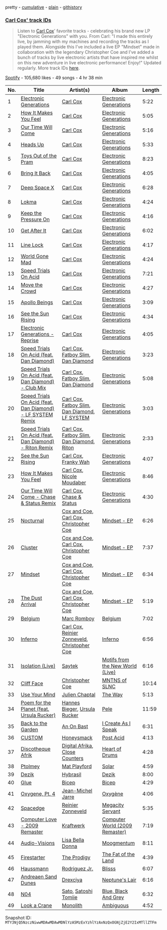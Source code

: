 pretty - [cumulative](/playlists/cumulative/37i9dQZF1DWSobRXOCtFPM.md) - [plain](/playlists/plain/37i9dQZF1DWSobRXOCtFPM) - [githistory](https://github.githistory.xyz/mackorone/spotify-playlist-archive/blob/main/playlists/plain/37i9dQZF1DWSobRXOCtFPM)

### [Carl Cox' track IDs](https://open.spotify.com/playlist/37i9dQZF1DWSobRXOCtFPM)

> Listen to  <a href="spotify:artist:19SmlbABtI4bXz864MLqOS">Carl Cox</a>' favorite tracks \- celebrating his brand new LP "Electronic Generations" with you\. From Carl: "I made this entirely live, by jamming with my machines and recording the tracks as I played them\. Alongside this I’ve included a live EP "Mindset" made in collaboration with the legendary Christopher Coe and I’ve added a bunch of tracks by live electronic artists that have inspired me whilst on this new adventure in live electronic performance! Enjoy!" Updated regularly\. More track IDs <a href="spotify:genre:track\_id">here</a>.

[Spotify](https://open.spotify.com/user/spotify) - 105,680 likes - 49 songs - 4 hr 38 min

| No. | Title | Artist(s) | Album | Length |
|---|---|---|---|---|
| 1 | [Electronic Generations](https://open.spotify.com/track/7ydNIRPI41BfDqtQT1F4fo) | [Carl Cox](https://open.spotify.com/artist/19SmlbABtI4bXz864MLqOS) | [Electronic Generations](https://open.spotify.com/album/6tvLPBwE0Yd4VLwsTvGL3Z) | 5:22 |
| 2 | [How It Makes You Feel](https://open.spotify.com/track/2Vhmdd5w2C1ODAfuUI9vtd) | [Carl Cox](https://open.spotify.com/artist/19SmlbABtI4bXz864MLqOS) | [Electronic Generations](https://open.spotify.com/album/6tvLPBwE0Yd4VLwsTvGL3Z) | 5:05 |
| 3 | [Our Time Will Come](https://open.spotify.com/track/2FS52YmzLziihCpIv7aglt) | [Carl Cox](https://open.spotify.com/artist/19SmlbABtI4bXz864MLqOS) | [Electronic Generations](https://open.spotify.com/album/6tvLPBwE0Yd4VLwsTvGL3Z) | 5:16 |
| 4 | [Heads Up](https://open.spotify.com/track/3sx86w6WDkC66U4GQ0uyfM) | [Carl Cox](https://open.spotify.com/artist/19SmlbABtI4bXz864MLqOS) | [Electronic Generations](https://open.spotify.com/album/6tvLPBwE0Yd4VLwsTvGL3Z) | 5:33 |
| 5 | [Toys Out of the Pram](https://open.spotify.com/track/07l6ZPRhP8mtMypwUzgd0h) | [Carl Cox](https://open.spotify.com/artist/19SmlbABtI4bXz864MLqOS) | [Electronic Generations](https://open.spotify.com/album/6tvLPBwE0Yd4VLwsTvGL3Z) | 8:23 |
| 6 | [Bring It Back](https://open.spotify.com/track/4AbXMTMcXbnJ9YDYHFcDpo) | [Carl Cox](https://open.spotify.com/artist/19SmlbABtI4bXz864MLqOS) | [Electronic Generations](https://open.spotify.com/album/6tvLPBwE0Yd4VLwsTvGL3Z) | 4:05 |
| 7 | [Deep Space X](https://open.spotify.com/track/6X1c9HhslDe4ykuXb7d9vI) | [Carl Cox](https://open.spotify.com/artist/19SmlbABtI4bXz864MLqOS) | [Electronic Generations](https://open.spotify.com/album/6tvLPBwE0Yd4VLwsTvGL3Z) | 6:28 |
| 8 | [Lokma](https://open.spotify.com/track/1qTI3m6lVdukVwn0K5ZHYQ) | [Carl Cox](https://open.spotify.com/artist/19SmlbABtI4bXz864MLqOS) | [Electronic Generations](https://open.spotify.com/album/6tvLPBwE0Yd4VLwsTvGL3Z) | 4:24 |
| 9 | [Keep the Pressure On](https://open.spotify.com/track/4LPfMqurTNTpdGl7OULJvW) | [Carl Cox](https://open.spotify.com/artist/19SmlbABtI4bXz864MLqOS) | [Electronic Generations](https://open.spotify.com/album/6tvLPBwE0Yd4VLwsTvGL3Z) | 4:16 |
| 10 | [Get After It](https://open.spotify.com/track/2X4XzzpdI1eMMFPMsScPov) | [Carl Cox](https://open.spotify.com/artist/19SmlbABtI4bXz864MLqOS) | [Electronic Generations](https://open.spotify.com/album/6tvLPBwE0Yd4VLwsTvGL3Z) | 6:02 |
| 11 | [Line Lock](https://open.spotify.com/track/2F9vyt5uPi4Sy7iTDiTDqW) | [Carl Cox](https://open.spotify.com/artist/19SmlbABtI4bXz864MLqOS) | [Electronic Generations](https://open.spotify.com/album/6tvLPBwE0Yd4VLwsTvGL3Z) | 4:17 |
| 12 | [World Gone Mad](https://open.spotify.com/track/3Ssta34Ppt7LqYxxLPhQM0) | [Carl Cox](https://open.spotify.com/artist/19SmlbABtI4bXz864MLqOS) | [Electronic Generations](https://open.spotify.com/album/6tvLPBwE0Yd4VLwsTvGL3Z) | 4:24 |
| 13 | [Speed Trials On Acid](https://open.spotify.com/track/3K9v7948e5jHeuTh1AgCXA) | [Carl Cox](https://open.spotify.com/artist/19SmlbABtI4bXz864MLqOS) | [Electronic Generations](https://open.spotify.com/album/6tvLPBwE0Yd4VLwsTvGL3Z) | 7:21 |
| 14 | [Move the Crowd](https://open.spotify.com/track/2V72mABFaq9paF2N4dOWR0) | [Carl Cox](https://open.spotify.com/artist/19SmlbABtI4bXz864MLqOS) | [Electronic Generations](https://open.spotify.com/album/6tvLPBwE0Yd4VLwsTvGL3Z) | 4:27 |
| 15 | [Apollo Beings](https://open.spotify.com/track/4gUM6OzddvIOxjsW39ftDi) | [Carl Cox](https://open.spotify.com/artist/19SmlbABtI4bXz864MLqOS) | [Electronic Generations](https://open.spotify.com/album/6tvLPBwE0Yd4VLwsTvGL3Z) | 3:09 |
| 16 | [See the Sun Rising](https://open.spotify.com/track/67KFsBsLEu5lXnrmoPKm5H) | [Carl Cox](https://open.spotify.com/artist/19SmlbABtI4bXz864MLqOS) | [Electronic Generations](https://open.spotify.com/album/6tvLPBwE0Yd4VLwsTvGL3Z) | 4:34 |
| 17 | [Electronic Generations \- Reprise](https://open.spotify.com/track/5uWeAd2HOZr0mkhyHsPveW) | [Carl Cox](https://open.spotify.com/artist/19SmlbABtI4bXz864MLqOS) | [Electronic Generations](https://open.spotify.com/album/6tvLPBwE0Yd4VLwsTvGL3Z) | 4:05 |
| 18 | [Speed Trials On Acid \(feat\. Dan Diamond\)](https://open.spotify.com/track/34lHYkMsPUOH6y8Yqe8EAf) | [Carl Cox](https://open.spotify.com/artist/19SmlbABtI4bXz864MLqOS), [Fatboy Slim](https://open.spotify.com/artist/4Y7tXHSEejGu1vQ9bwDdXW), [Dan Diamond](https://open.spotify.com/artist/2MXl3PpdGGUqQNgfboIImS) | [Electronic Generations](https://open.spotify.com/album/6tvLPBwE0Yd4VLwsTvGL3Z) | 3:23 |
| 19 | [Speed Trials On Acid \(feat\. Dan Diamond\) \- Club Mix](https://open.spotify.com/track/65NRMgV3KYV8r3DNPMix5n) | [Carl Cox](https://open.spotify.com/artist/19SmlbABtI4bXz864MLqOS), [Fatboy Slim](https://open.spotify.com/artist/4Y7tXHSEejGu1vQ9bwDdXW), [Dan Diamond](https://open.spotify.com/artist/2MXl3PpdGGUqQNgfboIImS) | [Electronic Generations](https://open.spotify.com/album/6tvLPBwE0Yd4VLwsTvGL3Z) | 5:08 |
| 20 | [Speed Trials On Acid \(feat\. Dan Diamond\) \- LF SYSTEM Remix](https://open.spotify.com/track/6HXL2O0YUMTxVU0cxWjddn) | [Carl Cox](https://open.spotify.com/artist/19SmlbABtI4bXz864MLqOS), [Fatboy Slim](https://open.spotify.com/artist/4Y7tXHSEejGu1vQ9bwDdXW), [Dan Diamond](https://open.spotify.com/artist/2MXl3PpdGGUqQNgfboIImS), [LF SYSTEM](https://open.spotify.com/artist/0HxX6imltnNXJyQhu4nsiO) | [Electronic Generations](https://open.spotify.com/album/6tvLPBwE0Yd4VLwsTvGL3Z) | 3:03 |
| 21 | [Speed Trials On Acid \(feat\. Dan Diamond\) \- Riton Remix](https://open.spotify.com/track/06c4aKoC09QiAQjY0s5mbZ) | [Carl Cox](https://open.spotify.com/artist/19SmlbABtI4bXz864MLqOS), [Fatboy Slim](https://open.spotify.com/artist/4Y7tXHSEejGu1vQ9bwDdXW), [Dan Diamond](https://open.spotify.com/artist/2MXl3PpdGGUqQNgfboIImS), [Riton](https://open.spotify.com/artist/7i9j813KFoSBMldGqlh2Z1) | [Electronic Generations](https://open.spotify.com/album/6tvLPBwE0Yd4VLwsTvGL3Z) | 2:33 |
| 22 | [See the Sun Rising](https://open.spotify.com/track/00uBELqDhFoO4yDvkOdORg) | [Carl Cox](https://open.spotify.com/artist/19SmlbABtI4bXz864MLqOS), [Franky Wah](https://open.spotify.com/artist/3IG3Ub4ra8AuSxCFDVkVco) | [Electronic Generations](https://open.spotify.com/album/6tvLPBwE0Yd4VLwsTvGL3Z) | 4:07 |
| 23 | [How It Makes You Feel](https://open.spotify.com/track/46g53zC3XpVrDdBQ6eLjHY) | [Carl Cox](https://open.spotify.com/artist/19SmlbABtI4bXz864MLqOS), [Nicole Moudaber](https://open.spotify.com/artist/7ixDtqtITfqx5lZQGh5gKe) | [Electronic Generations](https://open.spotify.com/album/6tvLPBwE0Yd4VLwsTvGL3Z) | 8:46 |
| 24 | [Our Time Will Come \- Chase & Status Remix](https://open.spotify.com/track/6osE286C3Z5dpzF655xEsG) | [Carl Cox](https://open.spotify.com/artist/19SmlbABtI4bXz864MLqOS), [Chase & Status](https://open.spotify.com/artist/3jNkaOXasoc7RsxdchvEVq) | [Electronic Generations](https://open.spotify.com/album/6tvLPBwE0Yd4VLwsTvGL3Z) | 4:30 |
| 25 | [Nocturnal](https://open.spotify.com/track/2joi4vCVTScGH1p0xCHlDC) | [Cox and Coe](https://open.spotify.com/artist/03GSrqz7SauxZR5JXQvgp7), [Carl Cox](https://open.spotify.com/artist/19SmlbABtI4bXz864MLqOS), [Christopher Coe](https://open.spotify.com/artist/3LLc5jMIE1UHX5eF2cN8rP) | [Mindset \- EP](https://open.spotify.com/album/13n18iOU6x7D1gmEupfDF4) | 6:26 |
| 26 | [Cluster](https://open.spotify.com/track/2Bjbr5y63hEVubSpfPFbik) | [Cox and Coe](https://open.spotify.com/artist/03GSrqz7SauxZR5JXQvgp7), [Carl Cox](https://open.spotify.com/artist/19SmlbABtI4bXz864MLqOS), [Christopher Coe](https://open.spotify.com/artist/3LLc5jMIE1UHX5eF2cN8rP) | [Mindset \- EP](https://open.spotify.com/album/13n18iOU6x7D1gmEupfDF4) | 7:37 |
| 27 | [Mindset](https://open.spotify.com/track/4kfFq25g5GGGRw8xKC60m4) | [Cox and Coe](https://open.spotify.com/artist/03GSrqz7SauxZR5JXQvgp7), [Carl Cox](https://open.spotify.com/artist/19SmlbABtI4bXz864MLqOS), [Christopher Coe](https://open.spotify.com/artist/3LLc5jMIE1UHX5eF2cN8rP) | [Mindset \- EP](https://open.spotify.com/album/13n18iOU6x7D1gmEupfDF4) | 6:34 |
| 28 | [The Dust Arrival](https://open.spotify.com/track/1A4d4nfAMLGhpCQmxiE1fS) | [Cox and Coe](https://open.spotify.com/artist/03GSrqz7SauxZR5JXQvgp7), [Carl Cox](https://open.spotify.com/artist/19SmlbABtI4bXz864MLqOS), [Christopher Coe](https://open.spotify.com/artist/3LLc5jMIE1UHX5eF2cN8rP) | [Mindset \- EP](https://open.spotify.com/album/13n18iOU6x7D1gmEupfDF4) | 5:19 |
| 29 | [Belgium](https://open.spotify.com/track/1mecAHTzBVDduXdtq9CYab) | [Marc Romboy](https://open.spotify.com/artist/623ecFS6T9xsx9Rb98eii5) | [Belgium](https://open.spotify.com/album/6M5sIfdTxwbHDyy8Dg4Ss7) | 7:02 |
| 30 | [Inferno](https://open.spotify.com/track/5TLCWDk3OqCe9mTPEJFbgU) | [Carl Cox](https://open.spotify.com/artist/19SmlbABtI4bXz864MLqOS), [Reinier Zonneveld](https://open.spotify.com/artist/21A7bhIL1m6CNZn8y57PIZ), [Christopher Coe](https://open.spotify.com/artist/3LLc5jMIE1UHX5eF2cN8rP) | [Inferno](https://open.spotify.com/album/16N2y3KI0P2lL7iFo45WjD) | 6:56 |
| 31 | [Isolation \(Live\)](https://open.spotify.com/track/3UPAw0MXAvzPzqgUg718jQ) | [Saytek](https://open.spotify.com/artist/51c1s2fN5DVKxQJ0mMhSHD) | [Motifs from the New World \(Live\)](https://open.spotify.com/album/4V2SND3rpgLoEKFMVPW3uz) | 6:16 |
| 32 | [Cliff Face](https://open.spotify.com/track/4bJpuqoZ6WsKhFDwQkrPfv) | [Christopher Coe](https://open.spotify.com/artist/3LLc5jMIE1UHX5eF2cN8rP) | [MNTNS of SLNC](https://open.spotify.com/album/2lqCAVOaxGA3TI64lLXc2Y) | 10:14 |
| 33 | [Use Your Mind](https://open.spotify.com/track/02DMCErdOQP6H02wGacsT0) | [Julien Chaptal](https://open.spotify.com/artist/6BLHSrc2ISmwPtMiJRIim2) | [The Way](https://open.spotify.com/album/090fBvc8eF3ymtSao0O64E) | 5:13 |
| 34 | [Poem for the Planet \(feat\. Ursula Rucker\)](https://open.spotify.com/track/6jsEDcynmoH5TtNf8JdH2f) | [Hannes Bieger](https://open.spotify.com/artist/3t6NA1aXgEgmkhKGf2bsP9), [Ursula Rucker](https://open.spotify.com/artist/3HVMTISidSkv0TNur6fmkj) | [Pele](https://open.spotify.com/album/2EEd9SBF36mJwAYJdSInKn) | 11:59 |
| 35 | [Back to the Garden](https://open.spotify.com/track/0Ha6gINRsYijR1CIAF0ZwY) | [An On Bast](https://open.spotify.com/artist/4qIHzBkWUueYNuEl3xCDHs) | [I Create As I Speak](https://open.spotify.com/album/0N40Dbn6SAlgRwfT7eqGoa) | 6:31 |
| 36 | [CUSTOM](https://open.spotify.com/track/0bAROQSNWctFBUfUJULzFh) | [Honeysmack](https://open.spotify.com/artist/20KZSgLQuLYmEtKsR0TwqY) | [Post Acid](https://open.spotify.com/album/4EyLOQZyYgJ4VawL5Ek8wB) | 4:13 |
| 37 | [Discotheque Afrik](https://open.spotify.com/track/5V71b7GDy4NkxhxY5ZSVtw) | [Digital Afrika](https://open.spotify.com/artist/2FtoiNNAAX9Xd2UJwQ9Esw), [Close Counters](https://open.spotify.com/artist/1b94FVTCNMq9gU78ByW6iY) | [Heart of Drums](https://open.spotify.com/album/314HpjwXNX753jrKjvsh7Q) | 4:28 |
| 38 | [Ptolmey](https://open.spotify.com/track/19pDP6VcqQWNaILzyRtyjc) | [Mat Playford](https://open.spotify.com/artist/5hNs2vvPOq8U24ZsZzS7es) | [Solar](https://open.spotify.com/album/7ymTHkrWxZPXaVuZGfz75e) | 4:59 |
| 39 | [Dezik](https://open.spotify.com/track/4EYdmINOLytaTYKPcpxINd) | [Hybrasil](https://open.spotify.com/artist/5CA28dVSclgwdKigfNDWtI) | [Dezik](https://open.spotify.com/album/1FMyFHlhhZ4UOXuomY9ZKO) | 8:00 |
| 40 | [Glue](https://open.spotify.com/track/2aJDlirz6v2a4HREki98cP) | [Bicep](https://open.spotify.com/artist/73A3bLnfnz5BoQjb4gNCga) | [Bicep](https://open.spotify.com/album/4psDRFbIlUM1KUb1omccXo) | 4:29 |
| 41 | [Oxygene, Pt\. 4](https://open.spotify.com/track/0Tt2jli0yAD1MKSTb5MvS2) | [Jean\-Michel Jarre](https://open.spotify.com/artist/5MhLmv7GgyjbxGqiIGasvT) | [Oxygène](https://open.spotify.com/album/3e7TxckusgnC1AYnAqbl2z) | 4:06 |
| 42 | [Spacedge](https://open.spotify.com/track/7x4kpMBZ4vfxxO4QBOrB9s) | [Reinier Zonneveld](https://open.spotify.com/artist/21A7bhIL1m6CNZn8y57PIZ) | [Megacity Servant](https://open.spotify.com/album/3giZg1sOZTe503fZQiTgnO) | 5:35 |
| 43 | [Computer Love \- 2009 Remaster](https://open.spotify.com/track/7CZdd0S4WTktuiiARS8pY4) | [Kraftwerk](https://open.spotify.com/artist/0dmPX6ovclgOy8WWJaFEUU) | [Computer World \(2009 Remaster\)](https://open.spotify.com/album/07BPkQfT4B5xjDwjCxRiN2) | 7:19 |
| 44 | [Audio\-Visions](https://open.spotify.com/track/25wBSAUoiHH3t1iI7JUREg) | [Lisa Bella Donna](https://open.spotify.com/artist/52qwHHV2X0QtcBca2deSi5) | [Moogmentum](https://open.spotify.com/album/2pnvkYVuAbAJyNCV82rKLh) | 8:11 |
| 45 | [Firestarter](https://open.spotify.com/track/1auX4gkGe7hbrOH0BXdpV4) | [The Prodigy](https://open.spotify.com/artist/4k1ELeJKT1ISyDv8JivPpB) | [The Fat of the Land](https://open.spotify.com/album/2qivROlvQ8BcUKTaCA7dL2) | 4:39 |
| 46 | [Haussmann](https://open.spotify.com/track/596elTqaHG7KOurz4fNmdQ) | [Rodriguez Jr.](https://open.spotify.com/artist/6Th7POyVfZgiHJQ64ddV5Y) | [Blisss](https://open.spotify.com/album/67QO6UzoSlFcsPTuQR0FCJ) | 6:07 |
| 47 | [Andreaen Sand Dunes](https://open.spotify.com/track/5vcCF1Q328JhaZj4MS6XqO) | [Drexciya](https://open.spotify.com/artist/3KcV1kKG7Y0Gq7xPAGVjkZ) | [Neptune's Lair](https://open.spotify.com/album/7bBx5uPv2YgRIAFyXBWhEV) | 6:16 |
| 48 | [N04](https://open.spotify.com/track/4eRRD7IAgepERtb9lg3RbH) | [Sato](https://open.spotify.com/artist/5OKlzH3DGCKLZoYwRiRTRD), [Satoshi Tomiie](https://open.spotify.com/artist/3TrAOZvW0MzZeKZRFnU7Ul) | [Blue, Black And Grey](https://open.spotify.com/album/08yr2guH6hVzoWT49bQ5d9) | 6:32 |
| 49 | [Look a Crane](https://open.spotify.com/track/1OxOJ7qB9rT0TIhtyj8XmP) | [Monolith](https://open.spotify.com/artist/1lAiqmElW2YfeYVQbKWrBI) | [Ambiguous](https://open.spotify.com/album/2ePRLHdJNV5R7N0vKirbmD) | 4:52 |

Snapshot ID: `MTY3NjQ5NzczNiwwMDAwMDAwMDNlYzA5MzExYzhlYzAxNzQxOGNjZjE2Y2IxMTllZTFm`
